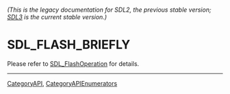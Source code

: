 ###### (This is the legacy documentation for SDL2, the previous stable version; [SDL3](https://wiki.libsdl.org/SDL3/) is the current stable version.)
# SDL_FLASH_BRIEFLY

Please refer to [SDL_FlashOperation](SDL_FlashOperation) for details.

----
[CategoryAPI](CategoryAPI), [CategoryAPIEnumerators](CategoryAPIEnumerators)

